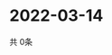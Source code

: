 # 2022-03-14
  共 0条

  <!-- BEGIN -->
  <!-- 最后更新时间Mon Mar 14 2022 08:07:49 GMT+0000 (Coordinated Universal Time) -->
  
  <!-- END -->
  
  